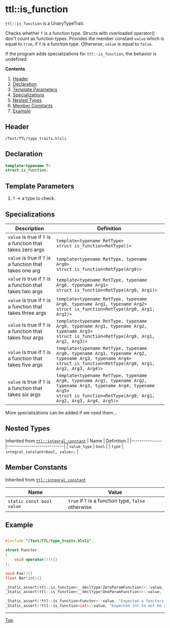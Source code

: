 # ttl::is_function

`ttl::is_function` is a UnaryTypeTrait.

Checks whether `T` is a function type. Structs with overloaded operator() don't count as function types. Provides the member constant `value` which is equal to `true`, if `T` is a function type. Otherwise, `value` is equal to `false`.

If the program adds specializations for `ttl::is_function`, the behavior is undefined. 

**Contents**
1. [Header](#header)
2. [Declaration](#declaration)
3. [Template Parameters](#template-parameters)
4. [Specializations](#specializations)
5. [Nested Types](#nested-types)
6. [Member Constants](#member-constants)
7. [Example](#example)

## Header

`/Test/TTL/type_traits.hlsli`

## Declaration

```c++
template<typename T>
struct is_function;
```

## Template Parameters

1. `T` -> a type to check.

## Specializations

| Description    | Definition                       |
|----------------|----------------------------------|
| `value` is true if `T` is a function that takes zero args    | `template<typename RetType>`<br>`struct is_function<RetType()>` |
| `value` is true if `T` is a function that takes one arg    | `template<typename RetType, typename Arg0>`<br>`struct is_function<RetType(Arg0)>` |
| `value` is true if `T` is a function that takes two args    | `template<typename RetType, typename Arg0, typename Arg1>`<br>`struct is_function<RetType(Arg0, Arg1)>` |
| `value` is true if `T` is a function that takes three args    | `template<typename RetType, typename Arg0, typename Arg1, typename Arg2>`<br>`struct is_function<RetType(Arg0, Arg1, Arg2)>` |
| `value` is true if `T` is a function that takes four args    | `template<typename RetType, typename Arg0, typename Arg1, typename Arg2, typename Arg3>`<br>`struct is_function<RetType(Arg0, Arg1, Arg2, Arg3)>` |
| `value` is true if `T` is a function that takes five args    | `template<typename RetType, typename Arg0, typename Arg1, typename Arg2, typename Arg3, typename Arg4>`<br>`struct is_function<RetType(Arg0, Arg1, Arg2, Arg3, Arg4)>` |
| `value` is true if `T` is a function that takes six args    | `template<typename RetType, typename Arg0, typename Arg1, typename Arg2, typename Arg3, typename Arg4, typename Arg5>`<br>`struct is_function<RetType(Arg0, Arg1, Arg2, Arg3, Arg4, Arg5)>` |

More specializations can be added if we need them...

## Nested Types

Inherited from [`ttl::integral_constant`](./IntegralConstant.md)
| Name | Definition |
|---------------|----------------------------|
| `value_type`  | `bool`                        |
| `type`        | `integral_constant<bool, value>;` |

## Member Constants
Inherited from [`ttl::integral_constant`](./IntegralConstant.md)

| Name                    | Value |
|-------------------------|-------|
| `static const bool value`  | `true` if `T` is a function type, `false` otherwise   |


## Example

```c++

#include "/Test/TTL/type_traits.hlsli"

struct Functor
{
    void operator()(){}
};

void Foo(){}
float Bar(int){}

_Static_assert(ttl::is_function<__decltype(ZeroParamFunction)>::value, "Expected the type of Foo to be a function type");
_Static_assert(ttl::is_function<__decltype(OneParamFunction)>::value, "Expected the type of Bar to be a function type");

_Static_assert(!ttl::is_function<Functor>::value, "Expected a functors to not be a function");
_Static_assert(!ttl::is_function<int>::value, "Expected int to not be a function");

```
---

[Top](#ttlis_function)